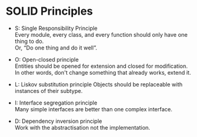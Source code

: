 # SOLID Principles

- S: Single Responsibility Principle\
 Every module, every class, and every function should only have one thing to do.\
 Or, “Do one thing and do it well”.

- O: Open-closed principle\
 Entities should be opened for extension and closed for modification.\
 In other words, don't change something that already works, extend it.
 
- L: Liskov substitution principle
 Objects should be replaceable with instances of their subtype.
 
- I: Interface segregation principle\
 Many simple interfaces are better than one complex interface.
 
- D: Dependency inversion principle\
 Work with the abstractisation not the implementation.
